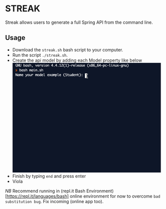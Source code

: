 # STREAK
Streak allows users to generate a full Spring API from the command line.

## Usage
- Download the `streak.sh` bash script to your computer.
- Run the script `./streak.sh`.
- Create the api model by adding each Model property like below
![](images/streak.gif)
- Finish by typing `end` and press enter
- Viola


*NB* Recommend running in (repl.it Bash Environment)[https://repl.it/languages/bash] online environment for now to overcome `bad substitution bug`. Fix incoming (online app too).
